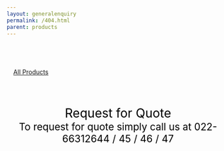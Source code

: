 ```yaml
---
layout: generalenquiry
permalink: /404.html
parent: products
---
```


<br/>
<center>
    <div style="padding-left: 15px; margin-top: 40px; text-align: left">
        <div data-spy="affix" data-offset-top="300" style="left: 15px;">
            <a href="/pages/products" class="btn btn-primary btn-sm">
            All Products
            </a>  
        </div>
    </div>
<br/>
<br/>
<br/>
<br/>
   <div style="font-size: 200%; text-align: center; color: black;">
        Request for Quote
   </div>
   <div style="font-size: 160%; text-align: center; color: black;">
        To request for quote simply call us at 022-66312644 / 45 / 46 / 47
   </div>
 
</center>
